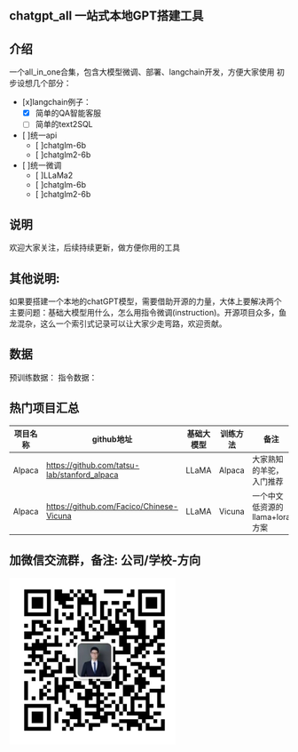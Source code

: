 ## chatgpt_all 一站式本地GPT搭建工具

## 介绍
一个all_in_one合集，包含大模型微调、部署、langchain开发，方便大家使用
初步设想几个部分：
- [x]langchain例子：
    - [x] 简单的QA智能客服
    - [ ] 简单的text2SQL
- [ ]统一api
    - [ ]chatglm-6b
    - [ ]chatglm2-6b
- [ ]统一微调
    - [ ]LLaMa2
    - [ ]chatglm-6b
    - [ ]chatglm2-6b

## 说明
欢迎大家关注，后续持续更新，做方便你用的工具


## 其他说明:
如果要搭建一个本地的chatGPT模型，需要借助开源的力量，大体上要解决两个主要问题：基础大模型用什么，怎么用指令微调(instruction)。开源项目众多，鱼龙混杂，这么一个索引式记录可以让大家少走弯路，欢迎贡献。

## 数据
预训练数据：
指令数据：
## 热门项目汇总
| 项目名称 | github地址 | 基础大模型 | 训练方法 | 备注 |
| ---- | ----- | ------ | ---- | ---- |
| Alpaca | https://github.com/tatsu-lab/stanford_alpaca| LLaMA | Alpaca | 大家熟知的羊驼，入门推荐
| Alpaca | https://github.com/Facico/Chinese-Vicuna| LLaMA | Vicuna | 一个中文低资源的llama+lora方案

## 加微信交流群，备注: 公司/学校-方向
<img src="img/wx.jpg" alt="二维码" width="300" height="300" />
